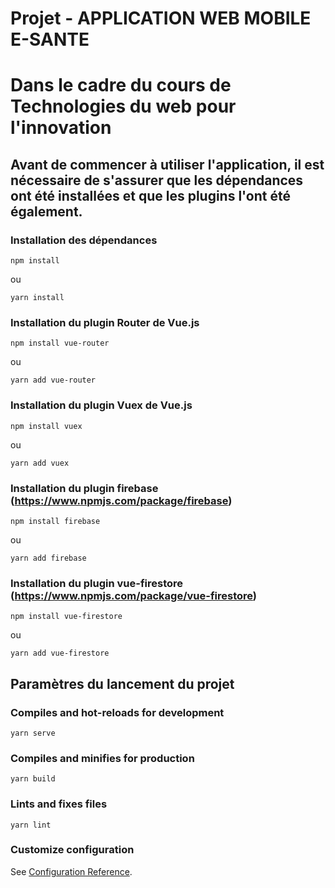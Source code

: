 # Projet - APPLICATION WEB MOBILE E-SANTE
# Dans le cadre du cours de Technologies du web pour l'innovation

## Avant de commencer à utiliser l'application, il est nécessaire de s'assurer que les dépendances ont été installées et que les plugins l'ont été également.
### Installation des dépendances

```
npm install
```

ou

```
yarn install
```

### Installation du plugin Router de Vue.js

`npm install vue-router`

ou

`yarn add vue-router`

### Installation du plugin Vuex de Vue.js

`npm install vuex`

ou

`yarn add vuex`

### Installation du plugin firebase (https://www.npmjs.com/package/firebase)

`npm install firebase`

ou

`yarn add firebase`

### Installation du plugin vue-firestore (https://www.npmjs.com/package/vue-firestore)

`npm install vue-firestore`

ou

`yarn add vue-firestore`


## Paramètres du lancement du projet
### Compiles and hot-reloads for development
```
yarn serve
```

### Compiles and minifies for production
```
yarn build
```

### Lints and fixes files
```
yarn lint
```

### Customize configuration
See [Configuration Reference](https://cli.vuejs.org/config/).
